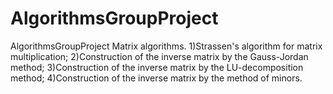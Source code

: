 # AlgorithmsGroupProject
AlgorithmsGroupProject Matrix algorithms.    1)Strassen's algorithm for matrix multiplication;    2)Construction of the inverse matrix by the Gauss-Jordan method;    3)Construction of the inverse matrix by the LU-decomposition method;    4)Construction of the inverse matrix by the method of minors.
